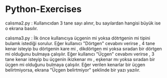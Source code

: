 # Python-Exercises
calısma2.py :
Kullanıcıdan 3 tane sayı alınır, bu sayılardan hangisi büyük ise o ekrana basılır.

calısma3.py :
İlk önce kullanıcıya üçgenin mi yoksa dötrtgenin mi tipini bulamk istediği sorulur. Eğer kullanıcı "Dörtgen" cevabını verirse , 4 tane kenar isteyip bu dörtgenin kare mi , dikdörtgen mi yoksa sıradan bir dörtgen mi olduğunu bulmaya çalışılır. Eğer kullanıcı "Üçgen" cevabını verirse , 3 tane kenar isteyip bu üçgenin ikizkenar mı , eşkenar mı yoksa sıradan bir üçgen mi olduğunu bulmaya çalışılır. Eğer verilen kenarlar bir üçgen belirtmiyorsa, ekrana "Üçgen belirtmiyor" şeklinde bir yazı yazılır.



